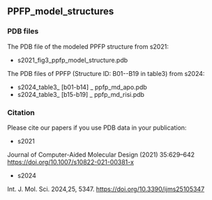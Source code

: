 PPFP_model_structures 
---------------------

### PDB files

The PDB file of the modeled PPFP structure from s2021:

- s2021_fig3_ppfp_model_structure.pdb

The PDB files of PPFP (Structure ID: B01--B19 in table3) from s2024: 

- s2024_table3_ [b01-b14] _ ppfp_md_apo.pdb
- s2024_table3_ [b15-b19] _ ppfp_md_risi.pdb


### Citation

Please cite our papers if you use PDB data in your publication:

- s2021

Journal of Computer-Aided Molecular Design (2021) 35:629–642
https://doi.org/10.1007/s10822-021-00381-x

- s2024

Int. J. Mol. Sci. 2024,25, 5347. 
https://doi.org/10.3390/ijms25105347


